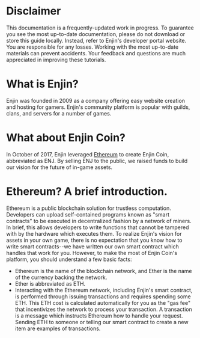 # Disclaimer

This documentation is a frequently-updated work in progress. To guarantee you see the most up-to-date documentation, please do not download or store this guide locally. Instead, refer to Enjin's developer portal website. You are responsible for any losses. Working with the most up-to-date materials can prevent accidents. Your feedback and questions are much appreciated in improving these tutorials.

# What is Enjin?

Enjin was founded in 2009 as a company offering easy website creation and hosting for gamers. Enjin's community platform is popular with guilds, clans, and servers for a number of games.

# What about Enjin Coin?

In October of 2017, Enjin leveraged [Ethereum](https://en.wikipedia.org/wiki/Ethereum) to create Enjin Coin, abbreviated as ENJ. By selling ENJ to the public, we raised funds to build our vision for the future of in-game assets.

# Ethereum? A brief introduction.

Ethereum is a public blockchain solution for trustless computation. Developers can upload self-contained programs known as "smart contracts" to be executed in decentralized fashion by a network of miners. In brief, this allows developers to write functions that cannot be tampered with by the hardware which executes them. To realize Enjin's vision for assets in your own game, there is no expectation that you know how to write smart contracts--we have written our own smart contract which handles that work for you. However, to make the most of Enjin Coin's platform, you should understand a few basic facts:
- Ethereum is the name of the blockchain network, and Ether is the name of the currency backing the network.
- Ether is abbreviated as ETH.
- Interacting with the Ethereum network, including Enjin's smart contract, is performed through issuing transactions and requires spending some ETH. This ETH cost is calculated automatically for you as the "gas fee" that incentivizes the network to process your transaction. A transaction is a message which instructs Ethereum how to handle your request. Sending ETH to someone or telling our smart contract to create a new item are examples of transactions.
